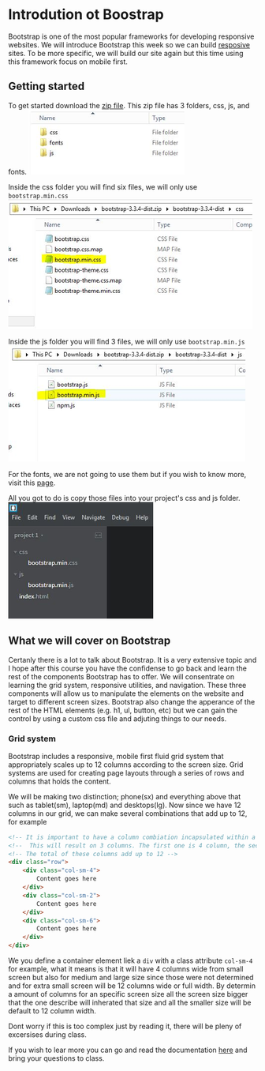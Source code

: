 # Introdution ot Boostrap

Bootstrap is one of the most popular frameworks for developing responsive websites. We will introduce Bootstrap this week so we can build [resposive](http://en.wikipedia.org/wiki/Responsive_web_design) sites. To be more specific, we will build our site again but this time using this framework focus on mobile first.

## Getting started

To get started download the [zip file](https://github.com/twbs/bootstrap/releases/download/v3.3.4/bootstrap-3.3.4-dist.zip). This zip file has 3 folders, css, js, and fonts.
![Bootstrap folders](/images/bootstrap-folders.jpg)

Inside the css folder you will find six files, we will only use `bootstrap.min.css`
![Bootstrap minify css file](/images/bootstrap-min-css.jpg)

Inside the js folder you will find 3 files, we will only use `bootstrap.min.js`
![Bootstrap minify js file](/images/bootstrap-min-js.jpg)

For the fonts, we are not going to use them but if you wish to know more, visit this [page](http://getbootstrap.com/components/#glyphicons).

All you got to do is copy those files into your project's css and js folder.
![Project using bootstrap](/images/project-bootstrap.jpg)

## What we will cover on Bootstrap

Certanly there is a lot to talk about Bootstrap. It is a very extensive topic and I hope after this course you have the confidense to go back and learn the rest of the components Bootstrap has to offer. We will consentrate on learning the grid system, responsive utilities, and navigation. These three components will allow us to manipulate the elements on the website and target to different screen sizes. Bootstrap also change the apperance of the rest of the HTML elements (e.g. h1, ul, button, etc) but we can gain the control by using a custom css file and adjuting things to our needs.

### Grid system

Bootstrap includes a responsive, mobile first fluid grid system that appropriately scales up to 12 columns according to the screen size. Grid systems are used for creating page layouts through a series of rows and columns that holds the content.

We will be making two distinction; phone(sx) and everything above that such as tablet(sm), laptop(md) and desktops(lg). Now since we have 12 columns in our grid, we can make several combinations that add up to 12, for example

```html
<!-- It is important to have a column combiation incapsulated within a row to perform well -->
<!--  This will result on 3 columns. The first one is 4 column, the second 2 column, and the third 6 column wide -->
<!-- The total of these columns add up to 12 -->
<div class="row">
    <div class="col-sm-4">
        Content goes here
    </div>
    <div class="col-sm-2">
        Content goes here
    </div>
    <div class="col-sm-6">
        Content goes here
    </div>
</div>
```

We you define a container element liek a `div` with a class attribute `col-sm-4` for example, what it means is that it will have 4 columns wide from small screen but also for medium and large size since those were not determined and for extra small screen will be 12 columns wide or full width. By determin a amount of columns for an specific screen size all the screen size bigger that the one describe will inherated that size and all the smaller size will be default to 12 column width.

Dont worry if this is too complex just by reading it, there will be pleny of excersises during class.


If you wish to lear more you can go and read the documentation [here](http://getbootstrap.com/css/#grid) and bring your questions to class.
